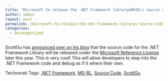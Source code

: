```yaml
---
title: 'Microsoft to release the .NET Framework library&#039;s source code'
author: admin
layout: post
permalink: /microsoft-to-release-the-net-framework-librarys-source-code/
categories:
  - Uncategorized
---
```

ScottGu has [announced over on his blog][1] that the source code for the .NET Framework Library will be released under the [Microsoft Reference License][2] later this year. This is very cool! This will allow developers to step into the .NET Framework code and debug as if it where their own. 

<div class="wlWriterSmartContent" id="scid:0767317B-992E-4b12-91E0-4F059A8CECA8:27709738-a79c-4353-8f2e-349bfa50916d" style="padding-right: 0px; display: inline; padding-left: 0px; padding-bottom: 0px; margin: 0px; padding-top: 0px">
  Technorati Tags: <a href="http://technorati.com/tags/.NET%20Framework" rel="tag">.NET Framework</a>, <a href="http://technorati.com/tags/MS-RL" rel="tag">MS-RL</a>, <a href="http://technorati.com/tags/Source%20Code" rel="tag">Source Code</a>, <a href="http://technorati.com/tags/ScottGu" rel="tag">ScottGu</a>
</div></p>

 [1]: http://weblogs.asp.net/scottgu/archive/2007/10/03/releasing-the-source-code-for-the-net-framework-libraries.aspx
 [2]: http://www.microsoft.com/resources/sharedsource/licensingbasics/referencelicense.mspx